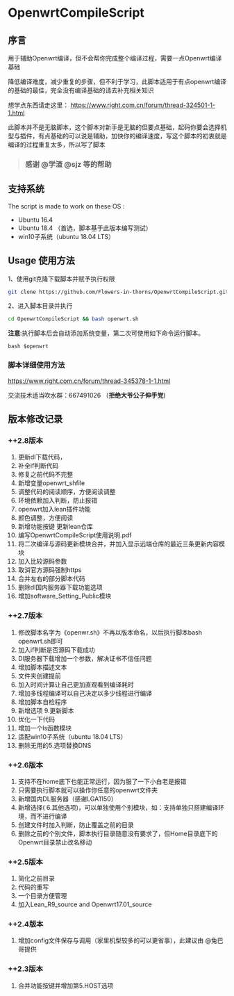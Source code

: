# OpenwrtCompileScript

## 序言

用于辅助Openwrt编译，但不会帮你完成整个编译过程，需要一点Openwrt编译基础

降低编译难度，减少重复的步骤，但不利于学习，此脚本适用于有点openwrt编译的基础的最佳，完全没有编译基础的请去补充相关知识

 想学点东西请走这里： https://www.right.com.cn/forum/thread-324501-1-1.html

 此脚本并不是无脑脚本，这个脚本对新手是无脑的但要点基础，起码你要会选择机型与插件，有点基础的可以说是辅助，加快你的编译速度，写这个脚本的初衷就是编译的过程重复太多，所以写了脚本

> ### 感谢 @学渣 @sjz 等的帮助

## 支持系统

The script is made to work on these OS :

- Ubuntu 16.4
- Ubuntu 18.4 （首选，脚本基于此版本编写测试）
- win10子系统（ubuntu 18.04 LTS）

## Usage 使用方法

1、使用git克隆下载脚本并赋予执行权限

```bash
git clone https://github.com/Flowers-in-thorns/OpenwrtCompileScript.git && chmod +x OpenwrtCompileScript/openwrt.sh

```

2、进入脚本目录并执行

```bash
cd OpenwrtCompileScript && bash openwrt.sh
```

**注意**:执行脚本后会自动添加系统变量，第二次可使用如下命令运行脚本。

`bash $openwrt`

### 脚本详细使用方法

https://www.right.com.cn/forum/thread-345378-1-1.html

交流技术适当吹水群：667491026   （**拒绝大爷公子伸手党**)

## 版本修改记录

### ++2.8版本

1. 更新dl下载代码，
2. 补全if判断代码
3. 修复之前代码不完整
4. 新增变量openwrt_shfile
5. 调整代码的阅读顺序，方便阅读调整
6. 环境依赖加入判断，防止报错
7. openwrt加入lean插件功能
8. 颜色调整，方便阅读
9.  新增功能按键 更新lean仓库
10. 编写OpenwrtCompileScript使用说明.pdf
11. 将二次编译与源码更新模块合并，并加入显示远端仓库的最近三条更新内容模块
12. 加入比较源码参数
13. 取消官方源码强制https
14. 合并左右的部分脚本代码
15. 删除dl国内服务器下载功能选项
16. 增加software_Setting_Public模块

### ++2.7版本

1. 修改脚本名字为《openwr.sh》不再以版本命名，以后执行脚本bash openwrt.sh即可
2. 加入if判断是否源码下载成功
3. Dl服务器下载增加一个参数，解决证书不信任问题
4. 增加脚本描述文本
5. 文件夹创建提前
6. 加入时间计算让自己更加直观看到编译耗时
7. 增加多线程编译可以自己决定以多少线程进行编译
8. 增加脚本自检程序
9. 新增选项 9.更新脚本
10. 优化一下代码
11. 增加一个ls函数模块
12. 适配win10子系统（ubuntu 18.04 LTS）
13. 删除无用的5.选项替换DNS

### ++2.6版本

1. 支持不在home底下也能正常运行，因为服了一下小白老是报错
2. 只需要执行脚本就可以操作你任意的openwrt文件夹
3. 新增国内DL服务器（感谢LGA1150）
4. 新增选择( 6.其他选项)，可以单独使用个别模块，如：支持单独只搭建编译环境，而不进行编译
5. 创建文件时加入判断，防止覆盖之前的目录
6. 删除之前的个别文件，脚本执行目录随意没有要求了，但Home目录底下的Openwrt目录禁止改名移动

### ++2.5版本

1. 简化之前目录
2. 代码的重写
3. 一个目录方便管理
4. 加入Lean_R9_source and Openwrt17.01_source

### ++2.4版本

1. 增加config文件保存与调用（家里机型较多的可以更省事），此建议由 @兔巴哥提供

### ++2.3版本

1. 合并功能按键并增加第5.HOST选项
